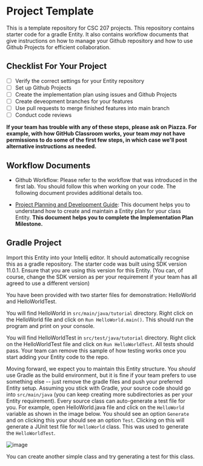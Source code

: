 # Project Template

This is a template repository for CSC 207 projects. 
This repository contains starter code for a gradle Entity.
It also contains workflow documents that give instructions on how to manage your Github repository and how to use Github Projects for efficient collaboration.

## Checklist For Your Project
- [ ] Verify the correct settings for your Entity repository
- [ ] Set up Github Projects
- [ ] Create the implementation plan using issues and Github Projects
- [ ] Create deveopment branches for your features
- [ ] Use pull requests to merge finished features into main branch
- [ ] Conduct code reviews

**If your team has trouble with any of these steps, please ask on Piazza. For example, with how GitHub Classroom works, your team *may* not have permissions to do some of the first few steps, in which case we'll post alternative instructions as needed.**

## Workflow Documents

* Github Workflow: Please refer to the workflow that was introduced in the first lab. You should follow this when working on your code. The following document provides additional details too.

* [Project Planning and Development Guide](project_plan_dev.md): This document helps you to understand how to create and maintain a Entity plan for your class Entity. **This document helps you to complete the Implementation Plan Milestone.**

## Gradle Project
Import this Entity into your Intellij editor. It should automatically recognise this as a gradle repository.
The starter code was built using SDK version 11.0.1. Ensure that you are using this version for this Entity. (You can, of course, change the SDK version as per your requirement if your team has all agreed to use a different version)

You have been provided with two starter files for demonstration: HelloWorld and HelloWorldTest.

You will find HelloWorld in `src/main/java/tutorial` directory. Right click on the HelloWorld file and click on `Run HelloWorld.main()`.
This should run the program and print on your console.

You will find HelloWorldTest in `src/test/java/tutorial` directory. Right click on the HelloWorldTest file and click on `Run HelloWorldTest`.
All tests should pass. Your team can remove this sample of how testing works once you start adding your Entity code to the repo.

Moving forward, we expect you to maintain this Entity structure. You *should* use Gradle as the build environment, but it is fine if your team prefers to use something else -- just remove the gradle files and push your preferred Entity setup. Assuming you stick with Gradle, your source code should go into `src/main/java` (you can keep creating more subdirectories as per your Entity requirement). Every source class can auto-generate a test file for you. For example, open HelloWorld.java file and click on the `HelloWorld` variable as shown in the image below. You should see an option `Generate` and on clicking this your should see an option `Test`. Clicking on this will generate a JUnit test file for `HelloWorld` class. This was used to generate the `HelloWorldTest`.

![image](https://user-images.githubusercontent.com/5333020/196066655-d3c97bf4-fdbd-46b0-b6ae-aeb8dbcf351d.png)

You can create another simple class and try generating a test for this class.
